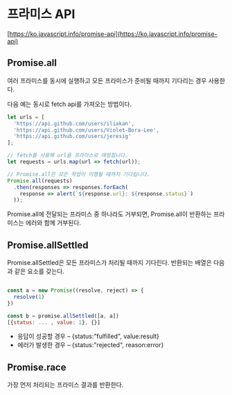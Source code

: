 # 프라미스 API

[https://ko.javascript.info/promise-api](https://ko.javascript.info/promise-api)

## Promise.all

여러 프라미스를 동시에 실행하고 모든 프라미스가 준비될 때까지 기다리는 경우 사용한다. 

다음 예는 동시로 fetch api를 가져오는 방법이다. 

```js
let urls = [
  'https://api.github.com/users/iliakan',
  'https://api.github.com/users/Violet-Bora-Lee',
  'https://api.github.com/users/jeresig'
];

// fetch를 사용해 url을 프라미스로 매핑합니다.
let requests = urls.map(url => fetch(url));

// Promise.all은 모든 작업이 이행될 때까지 기다립니다.
Promise.all(requests)
  .then(responses => responses.forEach(
    response => alert(`${response.url}: ${response.status}`)
  ));
```

Promise.all에 전달되는 프라미스 중 하나라도 거부되면, Promise.all이 반환하는 프라미스는 에러와 함께 거부된다. 

## Promise.allSettled

Promise.allSettled은 모든 프라미스가 처리될 때까지 기다린다. 반환되는 배열은 다음과 같은 요소를 갖는다. 

```js

const a = new Promise((resolve, reject) => {
  resolve(1)
})

const b = promise.allSettled([a, a])
[{status: ... , value: 1}, {}]

```


* 응답이 성공할 경우 – {status:"fulfilled", value:result}
* 에러가 발생한 경우 – {status:"rejected", reason:error}

## Promise.race

가장 먼저 처리되는 프라미스 결과를 반환한다. 